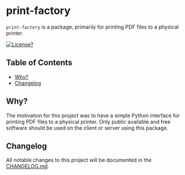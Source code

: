 # print-factory

`print-factory` is a package, primarily for printing PDF files to a physical printer.

[comment]: <> ([![Badges @ Shields IO][shield-badges]][shields])
[comment]: <> ([![Version?][shield-version]][shields])
[comment]: <> ([![Build passed?][shield-build]][shields])
[comment]: <> ([![Language?][shield-markdown]][shields])
[![License?][shield-license]](LICENSE)

## Table of Contents

- [Why?](#why)
- [Changelog](#changelog)

## Why?

The motivation for this project was to have a simple Python interface for printing PDF files to a physical printer.
Only public available and free software should be used on the client or server using this package. 

## Changelog

All notable changes to this project will be documented in the [CHANGELOG.md](CHANGELOG.md).



[shield-license]:  https://img.shields.io/badge/license-MIT-blue.svg
